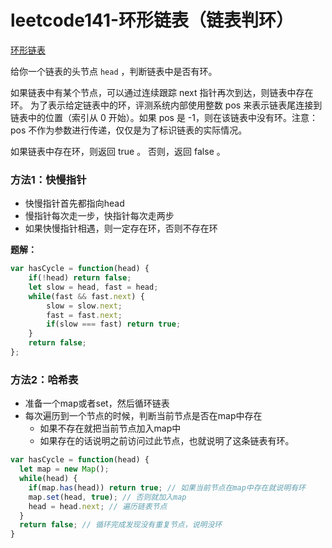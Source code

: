 # leetcode141-环形链表（链表判环）

<a href="https://leetcode-cn.com/problems/linked-list-cycle" target="_blank">环形链表</a>

给你一个链表的头节点 `head` ，判断链表中是否有环。

如果链表中有某个节点，可以通过连续跟踪 next 指针再次到达，则链表中存在环。 为了表示给定链表中的环，评测系统内部使用整数 pos 来表示链表尾连接到链表中的位置（索引从 0 开始）。如果 pos 是 -1，则在该链表中没有环。注意：pos 不作为参数进行传递，仅仅是为了标识链表的实际情况。

如果链表中存在环，则返回 true 。 否则，返回 false 。



### 方法1：快慢指针

- 快慢指针首先都指向head
- 慢指针每次走一步，快指针每次走两步
- 如果快慢指针相遇，则一定存在环，否则不存在环



**题解：**

```js
var hasCycle = function(head) {
    if(!head) return false;
    let slow = head, fast = head;
    while(fast && fast.next) {
        slow = slow.next;
        fast = fast.next;
        if(slow === fast) return true;
    }
    return false;
};
```



### 方法2：哈希表

- 准备一个map或者set，然后循环链表
- 每次遍历到一个节点的时候，判断当前节点是否在map中存在
  - 如果不存在就把当前节点加入map中
  - 如果存在的话说明之前访问过此节点，也就说明了这条链表有环。



```js
var hasCycle = function(head) {
  let map = new Map();
  while(head) {
    if(map.has(head)) return true; // 如果当前节点在map中存在就说明有环
    map.set(head, true); // 否则就加入map
    head = head.next; // 遍历链表节点
  }
  return false; // 循环完成发现没有重复节点，说明没环
}
```





